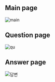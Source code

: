 
## Main page
![main](https://user-images.githubusercontent.com/17818416/138319817-d0b66eb8-948f-49a4-b3a6-cd746dbd9cb4.png)

## Question page
![qu](https://user-images.githubusercontent.com/17818416/138430944-c024ccdf-b858-4fea-a4b2-d5026341ea08.png)

## Answer page
![답변](https://user-images.githubusercontent.com/17818416/138478962-5abe8eda-7efa-4250-b729-0c755523eb50.png)
